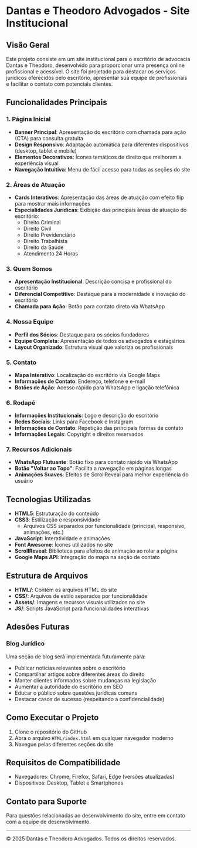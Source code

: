 # Dantas e Theodoro Advogados - Site Institucional

## Visão Geral
Este projeto consiste em um site institucional para o escritório de advocacia Dantas e Theodoro, desenvolvido para proporcionar uma presença online profissional e acessível. O site foi projetado para destacar os serviços jurídicos oferecidos pelo escritório, apresentar sua equipe de profissionais e facilitar o contato com potenciais clientes.

## Funcionalidades Principais

### 1. Página Inicial
- **Banner Principal**: Apresentação do escritório com chamada para ação (CTA) para consulta gratuita
- **Design Responsivo**: Adaptação automática para diferentes dispositivos (desktop, tablet e mobile)
- **Elementos Decorativos**: Ícones temáticos de direito que melhoram a experiência visual
- **Navegação Intuitiva**: Menu de fácil acesso para todas as seções do site

### 2. Áreas de Atuação
- **Cards Interativos**: Apresentação das áreas de atuação com efeito flip para mostrar mais informações
- **Especialidades Jurídicas**: Exibição das principais áreas de atuação do escritório:
  - Direito Criminal
  - Direito Civil
  - Direito Previdenciário
  - Direito Trabalhista
  - Direito da Saúde
  - Atendimento 24 Horas

### 3. Quem Somos
- **Apresentação Institucional**: Descrição concisa e profissional do escritório
- **Diferencial Competitivo**: Destaque para a modernidade e inovação do escritório
- **Chamada para Ação**: Botão para contato direto via WhatsApp

### 4. Nossa Equipe
- **Perfil dos Sócios**: Destaque para os sócios fundadores
- **Equipe Completa**: Apresentação de todos os advogados e estagiários
- **Layout Organizado**: Estrutura visual que valoriza os profissionais

### 5. Contato
- **Mapa Interativo**: Localização do escritório via Google Maps
- **Informações de Contato**: Endereço, telefone e e-mail
- **Botões de Ação**: Acesso rápido para WhatsApp e ligação telefônica

### 6. Rodapé
- **Informações Institucionais**: Logo e descrição do escritório
- **Redes Sociais**: Links para Facebook e Instagram
- **Informações de Contato**: Repetição das principais formas de contato
- **Informações Legais**: Copyright e direitos reservados

### 7. Recursos Adicionais
- **WhatsApp Flutuante**: Botão fixo para contato rápido via WhatsApp
- **Botão "Voltar ao Topo"**: Facilita a navegação em páginas longas
- **Animações Suaves**: Efeitos de ScrollReveal para melhor experiência do usuário

## Tecnologias Utilizadas
- **HTML5**: Estruturação do conteúdo
- **CSS3**: Estilização e responsividade
  - Arquivos CSS separados por funcionalidade (principal, responsivo, animações, etc.)
- **JavaScript**: Interatividade e animações
- **Font Awesome**: Ícones utilizados no site
- **ScrollReveal**: Biblioteca para efeitos de animação ao rolar a página
- **Google Maps API**: Integração do mapa na seção de contato

## Estrutura de Arquivos
- **HTML/**: Contém os arquivos HTML do site
- **CSS/**: Arquivos de estilo separados por funcionalidade
- **Assets/**: Imagens e recursos visuais utilizados no site
- **JS/**: Scripts JavaScript para funcionalidades interativas

## Adesões Futuras

### Blog Jurídico
Uma seção de blog será implementada futuramente para:
- Publicar notícias relevantes sobre o escritório
- Compartilhar artigos sobre diferentes áreas do direito
- Manter clientes informados sobre mudanças na legislação
- Aumentar a autoridade do escritório em SEO
- Educar o público sobre questões jurídicas comuns
- Destacar casos de sucesso (respeitando a confidencialidade)

## Como Executar o Projeto
1. Clone o repositório do GitHub
2. Abra o arquivo `HTML/index.html` em qualquer navegador moderno
3. Navegue pelas diferentes seções do site

## Requisitos de Compatibilidade
- Navegadores: Chrome, Firefox, Safari, Edge (versões atualizadas)
- Dispositivos: Desktop, Tablet e Smartphones

## Contato para Suporte
Para questões relacionadas ao desenvolvimento do site, entre em contato com a equipe de desenvolvimento.

---

© 2025 Dantas e Theodoro Advogados. Todos os direitos reservados.